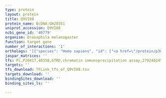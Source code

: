 ```yaml
---
type: protein
layout: protein
title: Q9VI08
protein_name: BcDNA:GH28351
uniprot_accession: Q9VI08
ncbi_gene_id: '40779'
organism: Drosophila melanogaster
function: target gene
number_of_interactions: '1'
orthologs: '[{"species": "Homo sapiens", "id": ["<a href=\"/protein/p30086\">P30086</a>"]}, {"species": "Danio rerio", "id": ["<a href=\"/protein/q6nys4\">Q6NYS4</a>"]}, {"species": "Mus musculus", "id": ["<a href=\"/protein/p70296\">P70296</a>", "<a href=\"/protein/e9qle5\">E9QLE5</a>"]}, {"species": "Rattus norvegicus", "id": ["<a href=\"/protein/p31044\">P31044</a>", "M0RB80"]}, {"species": "Caenorhabditis elegans", "id": ["A0A0K3ASH2"]}]'
jaspar_matrices: ''
tfs: Pc,P26017,40358,GTRD,chromatin immunoprecipitation assay,27924024%5Buid%5D,No
targets: ''
tfs_download: TFLink_tfs_of_Q9VI08.tsv
targets_download: ''
bindingSites_download: ''
binding_sites_ls: ''

---
```


